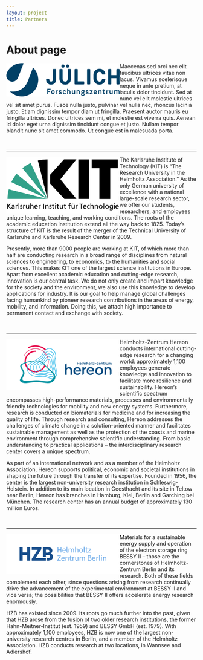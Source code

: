 ```yaml
---
layout: project
title: Partners
---
```

# About page


<div style="float: left"> <a href="https://www.kit.edu/kit/english/index.php"><img width="300" src="assets/FZj_Logo.jpg"></a> </div>

Maecenas sed orci nec elit faucibus ultrices vitae non lacus. Vivamus scelerisque neque in ante pretium, at iaculis dolor tincidunt. Sed at nunc vel elit molestie ultrices vel sit amet purus. Fusce nulla justo, pulvinar vel nulla nec, rhoncus lacinia justo. Etiam dignissim tempor diam ut fringilla. Praesent auctor mauris eu fringilla ultrices. Donec ultrices sem mi, et molestie est viverra quis. Aenean id dolor eget urna dignissim tincidunt congue et justo. Nullam tempor blandit nunc sit amet commodo. Ut congue est in malesuada porta.

<br/>

---
<div style="float: left"> <a href="https://www.kit.edu/kit/english/index.php"><img width="300" src="assets/1000px-Logo_KIT.svg.png"></a> </div>

The Karlsruhe Institute of Technology (KIT) is “The Research University in the Helmholtz Association.” As the only German university of excellence with a national large-scale research sector, we offer our students, researchers, and employees unique learning, teaching, and working conditions. The roots of the academic education institution extend all the way back to 1825. Today’s structure of KIT is the result of the merger of the Technical University of Karlsruhe and Karlsruhe Research Center in 2009.

Presently, more than 9000 people are working at KIT, of which more than half are conducting research in a broad range of disciplines from natural sciences to engineering, to economics, to the humanities and social sciences. This makes KIT one of the largest science institutions in Europe. Apart from excellent academic education and cutting-edge research, innovation is our central task. We do not only create and impart knowledge for the society and the environment, we also use this knowledge to develop applications for industry. It is our goal to help manage global challenges facing humankind by pioneer research contributions in the areas of energy, mobility, and information. Doing this, we attach high importance to permanent contact and exchange with society. 

<br/>

---
<div style="float: left"> <a href="https://www.hereon.de/about_us/index.php.en"><img width="300" src="assets/hereon.png"></a> </div>

Helmholtz-Zentrum Hereon conducts international cutting-edge research for a changing world: approximately 1,100 employees generate knowledge and innovation to facilitate more resilience and sustainability. Hereon’s scientific spectrum encompasses high-performance materials, processes and environmentally friendly technologies for mobility and new energy systems. Furthermore, research is conducted on biomaterials for medicine and for increasing the quality of life. Through research and consulting, Hereon addresses the challenges of climate change in a solution-oriented manner and facilitates sustainable management as well as the protection of the coasts and marine environment through comprehensive scientific understanding. From basic understanding to practical applications – the interdisciplinary research center covers a unique spectrum.

As part of an international network and as a member of the Helmholtz Association, Hereon supports political, economic and societal institutions in shaping the future through the transfer of its expertise. Founded in 1956, the center is the largest non-university research institution in Schleswig-Holstein. In addition to its main location in Geesthacht and its site in Teltow near Berlin, Hereon has branches in Hamburg, Kiel, Berlin and Garching bei München. The research center has an annual budget of approximately 130 million Euros.

<br/>

---
<div style="float: left"> <a href="https://www.helmholtz-berlin.de/zentrum/index_en.html"><img width="300" src="assets/hzb-logo-a4-rgb.jpg"></a> </div>

Materials for a sustainable energy supply and operation of the electron storage ring BESSY II – those are the cornerstones of Helmholtz-Zentrum Berlin and its research. Both of these fields complement each other, since questions arising from research continually drive the advancement of the experimental environment at BESSY II and vice versa; the possibilities that BESSY II offers accelerate energy research enormously.

HZB has existed since 2009. Its roots go much further into the past, given that HZB arose from the fusion of two older research institutions, the former Hahn-Meitner-Institut (est. 1959) and BESSY GmbH (est. 1979). With approximately 1,100 employees, HZB is now one of the largest non-university research centres in Berlin, and a member of the Helmholtz Association. HZB conducts research at two locations, in Wannsee and Adlershof.
